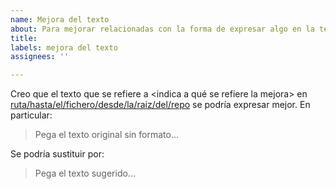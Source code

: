 ```yaml
---
name: Mejora del texto
about: Para mejorar relacionadas con la forma de expresar algo en la teoría.
title:
labels: mejora del texto
assignees: ''

---
```


Creo que el texto que se refiere a <indica a qué se refiere la mejora> en [ruta/hasta/el/fichero/desde/la/raiz/del/repo](url-hasta-el-archivo) se podría expresar mejor. En particular:

> Pega el texto original sin formato...

Se podría sustituir por:

> Pega el texto sugerido...
